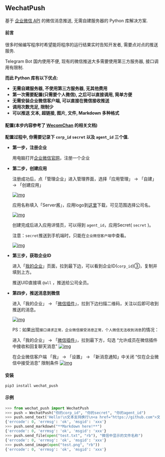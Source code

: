 ## WechatPush

基于 [企业微信 API](https://developer.work.weixin.qq.com/document/path/90236) 的微信消息推送, 无需自建服务器的 Python 库解决方案.

#### 前言

很多时候编写程序时希望能将程序的运行结果实时告知开发者, 需要点对点的推送服务.

Telegram Bot 国内使用不便, 现有的微信推送大多需要使用第三方服务器, 接口调用有限制.

**而此 Python 库有以下优点:**

- **无需自建服务器, 不使用第三方服务器, 无其他费用**
- **第一次需要配置(只需要个人微信), 之后可以直接调用, 简单方便**
- **无需安装企业微信客户端, 可以直接在微信接收推送**
- **调用次数充足, 限制少**
- **可以推送 文本, 超链接, 图片, 文件, Markdown 多种格式**

#### 配置(本步内容参考了 [WecomChan](https://github.com/easychen/wecomchan) 的相关文档)

**配置过程中, 你需要记录下 `corp_id` `secret` 以及 `agent_id` 三个值.**

- **第一步，注册企业**

  用电脑打开[企业微信官网](https://work.weixin.qq.com/)，注册一个企业

- **第二步，创建应用**

  注册成功后，点「管理企业」进入管理界面，选择「应用管理」 → 「自建」 → 「创建应用」

  [![img](https://camo.githubusercontent.com/c85602d131ba9fc1febf43aa851933ddaf0e7a36a7d334e2c51b497798550eea/68747470733a2f2f746865736576656e2e667471712e636f6d2f32303231303230383134333232382e706e67)](https://camo.githubusercontent.com/c85602d131ba9fc1febf43aa851933ddaf0e7a36a7d334e2c51b497798550eea/68747470733a2f2f746865736576656e2e667471712e636f6d2f32303231303230383134333232382e706e67)

  应用名称填入「Server酱」，应用logo到[这里](https://github.com/lyc8503/wecomchan/blob/main/20210208142819.png)下载，可见范围选择公司名。

  [![img](https://camo.githubusercontent.com/f590bd0f72c741936fcf081ed5ad6ad6e62fe64b003b090693457a46078c4a2a/68747470733a2f2f746865736576656e2e667471712e636f6d2f32303231303230383134333332372e706e67)](https://camo.githubusercontent.com/f590bd0f72c741936fcf081ed5ad6ad6e62fe64b003b090693457a46078c4a2a/68747470733a2f2f746865736576656e2e667471712e636f6d2f32303231303230383134333332372e706e67)

  创建完成后进入应用详情页，可以得到  `agent_id`，应用Secret( `secret` )。

  注意：`secret`推送到手机端时，只能在`企业微信客户端`中查看。

  [![img](https://camo.githubusercontent.com/ec3ddd2dd460680f9fc61acc8a1bd215fcb947608102764539c4ce43bc1e0f26/68747470733a2f2f746865736576656e2e667471712e636f6d2f32303231303230383134333535332e706e67)](https://camo.githubusercontent.com/ec3ddd2dd460680f9fc61acc8a1bd215fcb947608102764539c4ce43bc1e0f26/68747470733a2f2f746865736576656e2e667471712e636f6d2f32303231303230383134333535332e706e67)

- **第三步，获取企业ID**

  进入「[我的企业](https://work.weixin.qq.com/wework_admin/frame#profile)」页面，拉到最下边，可以看到企业ID(`corp_id`)③，复制并填到上方。

  推送UID直接填 `@all` ，推送给公司全员。

- **第四步，推送消息到微信**

  进入「我的企业」 → 「[微信插件](https://work.weixin.qq.com/wework_admin/frame#profile/wxPlugin)」，拉到下边扫描二维码，关注以后即可收到推送的消息。

  [![img](https://camo.githubusercontent.com/cada0b7dcec30ab707403c0cf22380a25442eddb44a4e173230cfab3e8e9b1b8/68747470733a2f2f746865736576656e2e667471712e636f6d2f32303231303230383134343830382e706e67)](https://camo.githubusercontent.com/cada0b7dcec30ab707403c0cf22380a25442eddb44a4e173230cfab3e8e9b1b8/68747470733a2f2f746865736576656e2e667471712e636f6d2f32303231303230383134343830382e706e67)

  PS：如果出现`接口请求正常，企业微信接受消息正常，个人微信无法收到消息`的情况：

  进入「我的企业」 → 「[微信插件](https://work.weixin.qq.com/wework_admin/frame#profile/wxPlugin)」，拉到最下方，勾选 “允许成员在微信插件中接收和回复聊天消息” [![img](https://camo.githubusercontent.com/e7f6132a7b2414f1b768124c994ae18374d078e5c7fe08b14d8e84c0947825de/68747470733a2f2f696d672e616d73312e696d676265642e78797a2f323032312f30362f30312f48504952552e6a7067)](https://camo.githubusercontent.com/e7f6132a7b2414f1b768124c994ae18374d078e5c7fe08b14d8e84c0947825de/68747470733a2f2f696d672e616d73312e696d676265642e78797a2f323032312f30362f30312f48504952552e6a7067)

  在企业微信客户端 「我」 → 「设置」 → 「新消息通知」中关闭 “仅在企业微信中接受消息” 限制条件 [![img](https://camo.githubusercontent.com/5a99484e846f78071bd1376180920ce35070211f20f1dda507880a111b017d0b/68747470733a2f2f696d672e616d73312e696d676265642e78797a2f323032312f30362f30312f48504b50582e6a7067)](https://camo.githubusercontent.com/5a99484e846f78071bd1376180920ce35070211f20f1dda507880a111b017d0b/68747470733a2f2f696d672e616d73312e696d676265642e78797a2f323032312f30362f30312f48504b50582e6a7067)

#### 安装

```shell
pip3 install wechat_push
```

#### 示例

```python
>>> from wechat_push import WechatPush
>>> push = WechatPush("你的corp_id", "你的secret", "你的agent_id")
>>> push.send_text('Hello!\n文本支持换行\n<a href="https://github.com">文本支持超链接</a>')
{'errcode': 0, 'errmsg': 'ok', 'msgid': 'xxx'}
>>> push.send_markdown("**Markdown here!**")
{'errcode': 0, 'errmsg': 'ok', 'msgid': 'xxx'}
>>> push.send_file(open("test.txt", "rb"), "微信中显示的文件名称")
{'errcode': 0, 'errmsg': 'ok', 'msgid': 'xxx'}
>>> push.send_image(open("test.png", "rb"))
{'errcode': 0, 'errmsg': 'ok', 'msgid': 'xxx'}
```


